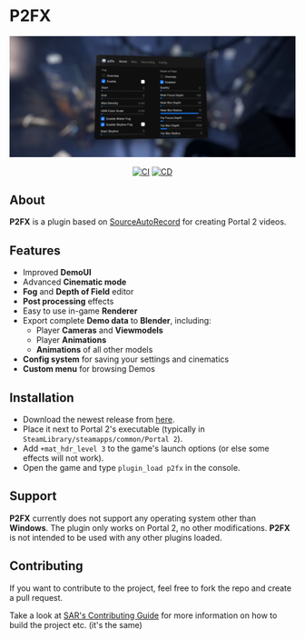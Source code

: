 # P2FX

<div align="center">

![](./doc/showcase.png)

[![CI](https://github.com/p2sr/SourceAutoRecord/workflows/CI/badge.svg)](https://github.com/Zyntex1/p2fx/actions?query=workflow%3ACI+branch%3Amaster)
[![CD](https://github.com/p2sr/SourceAutoRecord/workflows/CD/badge.svg)](https://github.com/Zyntex1/p2fx/actions?query=workflow%3ACD+branch%3Amaster)

</div>

## About
**P2FX** is a plugin based on [SourceAutoRecord](https://github.com/p2sr/SourceAutoRecord) for creating Portal 2 videos.

## Features
- Improved **DemoUI**
- Advanced **Cinematic mode**
- **Fog** and **Depth of Field** editor
- **Post processing** effects
- Easy to use in-game **Renderer**
- Export complete **Demo data** to **Blender**, including:
    - Player **Cameras** and **Viewmodels**
    - Player **Animations**
    - **Animations** of all other models
- **Config system** for saving your settings and cinematics
- **Custom menu** for browsing Demos

## Installation
- Download the newest release from [here](https://github.com/Zyntex1/p2fx/releases).
- Place it next to Portal 2's executable (typically in `SteamLibrary/steamapps/common/Portal 2`).
- Add `+mat_hdr_level 3` to the game's launch options (or else some effects will not work).
- Open the game and type `plugin_load p2fx` in the console.

## Support
**P2FX** currently does not support any operating system other than **Windows**. The plugin only works on Portal 2, no other modifications. **P2FX** is not intended to be used with any other plugins loaded.

## Contributing
If you want to contribute to the project, feel free to fork the repo and create a pull request.

Take a look at [SAR's Contributing Guide](https://github.com/p2sr/SourceAutoRecord/blob/master/docs/contributing.md) for more information on how to build the project etc. (it's the same)